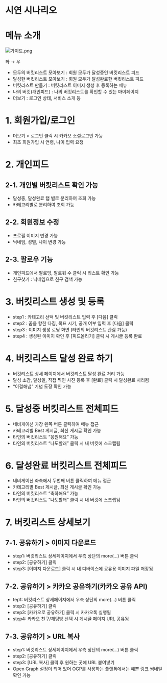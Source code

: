 # 시연 시나리오

# 메뉴 소개

![가이드.png](https://s3-us-west-2.amazonaws.com/secure.notion-static.com/2e758325-18f1-4346-876a-7e808863a95d/%EA%B0%80%EC%9D%B4%EB%93%9C.png)

좌 → 우 

- 모두의 버킷리스트 모아보기 : 회원 모두가 달성중인 버킷리스트 피드
- 달성한 버킷리스트 모아보기 : 회원 모두가 달성완료한 버킷리스트 피드
- 버킷리스트 만들기 : 버킷리스트 이미지 생성 후 등록하는 메뉴
- 나의 버킷(개인피드) : 나의 버킷리스트를 확인할 수 있는 마이페이지
- 더보기 : 로그인 상태, 서비스 소개 등

# 1. 회원가입/로그인

- 더보기 > 로그인 클릭 시 카카오 소셜로그인 가능
- 최초 회원가입 시 연령, 나이 입력 요청

# 2. 개인피드

## 2-1. 개인별 버킷리스트 확인 가능

- 달성중, 달성완료 탭 별로 분리하여 조회 가능
- 카테고리별로 분리하여 조회 가능

## 2-2. 회원정보 수정

- 프로필 이미지 변경 가능
- 닉네임, 성별, 나이 변경 가능

## 2-3. 팔로우 기능

- 개인피드에서 팔로잉, 팔로워 수 클릭 시 리스트 확인 가능
- 친구찾기 : 닉네임으로 친구 검색 가능

# 3. 버킷리스트 생성 및 등록

- step1 : 카테고리 선택 및 버킷리스트 입력 후 [다음] 클릭
- step2 : 꿈을 향한 다짐, 목표 시기, 공개 여부 입력 후 [다음] 클릭
- step3 : 이미지 생성 로딩 화면 (타인의 버킷리스트 관람 가능)
- step4 : 생성된 이미지 확인 후 [피드올리기] 클릭 시 게시글 등록 완료

 

# 4. 버킷리스트 달성 완료 하기

- 버킷리스트 상세 페이지에서 버킷리스트 달성 완료 처리 가능
- 달성 소감, 달성일, 직접 찍인 사진 등록 후 [완료] 클릭 시 달성완료 처리됨
- “이걸해냄” 기념 도장 확인 가능

# 5. 달성중 버킷리스트 전체피드

- 네비게이션 가장 왼쪽 버튼 클릭하여 메뉴 접근
- 카테고리별 Best 게시글, 최신 게시글 확인 가능
- 타인의 버킷리스트 “응원해요” 가능
- 타인의 버킷리스트 “나도할래” 클릭 시 내 버킷에 스크랩됨

# 6. 달성완료 버킷리스트 전체피드

- 네비게이션 좌측에서 두번째 버튼 클릭하여 메뉴 접근
- 카테고리별 Best 게시글, 최신 게시글 확인 가능
- 타인의 버킷리스트 “축하해요” 가능
- 타인의 버킷리스트 “나도할래” 클릭 시 내 버킷에 스크랩됨

# 7. 버킷리스트 상세보기

## 7-1. 공유하기 > 이미지 다운로드

- step1: 버킷리스트 상세페이지에서 우측 상단의 more(…) 버튼 클릭
- step2: [공유하기] 클릭
- step3: [이미지 다운로드] 클릭 시 내 디바이스에 공유용 이미지 파일 저장됨

## 7-2. 공유하기 > 카카오 공유하기(카카오 공유 API)

- tep1: 버킷리스트 상세페이지에서 우측 상단의 more(…) 버튼 클릭
- step2: [공유하기] 클릭
- step3: [카카오로 공유하기] 클릭 시 카카오톡 실행됨
- step4: 카카오 친구/채팅방 선택 시 게시글 페이지 URL 공유됨

## 7-3. 공유하기 > URL 복사

- step1: 버킷리스트 상세페이지에서 우측 상단의 more(…) 버튼 클릭
- step2: [공유하기] 클릭
- step3: [URL 복사] 클릭 후 원하는 곳에 URL 붙여넣기
- Open Graph 설정이 되어 있어 OGP를 사용하는 플랫폼에서는 예쁜 링크 썸네일 확인 가능
